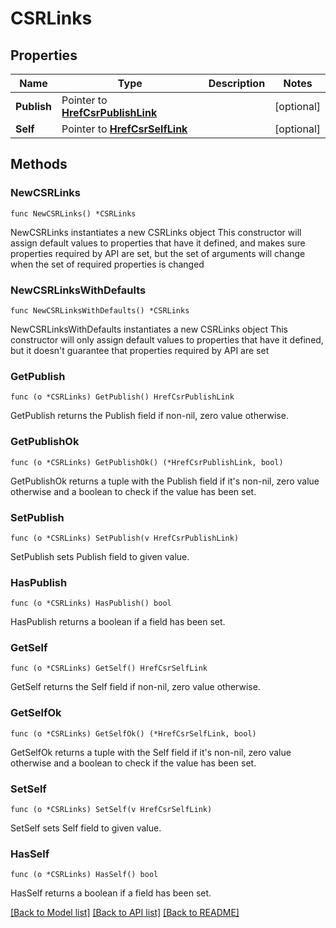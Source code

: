 # CSRLinks

## Properties

Name | Type | Description | Notes
------------ | ------------- | ------------- | -------------
**Publish** | Pointer to [**HrefCsrPublishLink**](HrefCsrPublishLink.md) |  | [optional] 
**Self** | Pointer to [**HrefCsrSelfLink**](HrefCsrSelfLink.md) |  | [optional] 

## Methods

### NewCSRLinks

`func NewCSRLinks() *CSRLinks`

NewCSRLinks instantiates a new CSRLinks object
This constructor will assign default values to properties that have it defined,
and makes sure properties required by API are set, but the set of arguments
will change when the set of required properties is changed

### NewCSRLinksWithDefaults

`func NewCSRLinksWithDefaults() *CSRLinks`

NewCSRLinksWithDefaults instantiates a new CSRLinks object
This constructor will only assign default values to properties that have it defined,
but it doesn't guarantee that properties required by API are set

### GetPublish

`func (o *CSRLinks) GetPublish() HrefCsrPublishLink`

GetPublish returns the Publish field if non-nil, zero value otherwise.

### GetPublishOk

`func (o *CSRLinks) GetPublishOk() (*HrefCsrPublishLink, bool)`

GetPublishOk returns a tuple with the Publish field if it's non-nil, zero value otherwise
and a boolean to check if the value has been set.

### SetPublish

`func (o *CSRLinks) SetPublish(v HrefCsrPublishLink)`

SetPublish sets Publish field to given value.

### HasPublish

`func (o *CSRLinks) HasPublish() bool`

HasPublish returns a boolean if a field has been set.

### GetSelf

`func (o *CSRLinks) GetSelf() HrefCsrSelfLink`

GetSelf returns the Self field if non-nil, zero value otherwise.

### GetSelfOk

`func (o *CSRLinks) GetSelfOk() (*HrefCsrSelfLink, bool)`

GetSelfOk returns a tuple with the Self field if it's non-nil, zero value otherwise
and a boolean to check if the value has been set.

### SetSelf

`func (o *CSRLinks) SetSelf(v HrefCsrSelfLink)`

SetSelf sets Self field to given value.

### HasSelf

`func (o *CSRLinks) HasSelf() bool`

HasSelf returns a boolean if a field has been set.


[[Back to Model list]](../README.md#documentation-for-models) [[Back to API list]](../README.md#documentation-for-api-endpoints) [[Back to README]](../README.md)


